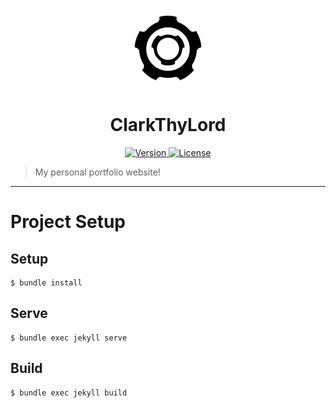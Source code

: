 <p align="center">
	<a>
		<img width="128px" src="./assets/favicon/safari-pinned-tab.svg" alt="" />
		<h1 align="center">
			ClarkThyLord
		</h1>
	</a>
</p>


<p align="center">
	<a href="https://github.com/ClarkThyLord/im-sorry-jon/releases">
		<img src="https://img.shields.io/badge/Version-1.0.0-green.svg" alt="Version">
	</a>
	<a href="./LICENSE">
		<img src="https://img.shields.io/badge/License-MIT-brightgreen.svg" alt="License">
	</a>
</p>

> My personal portfolio website!

---

# Project Setup

## Setup
```
$ bundle install
```

## Serve
```
$ bundle exec jekyll serve
```

## Build
```
$ bundle exec jekyll build
```
